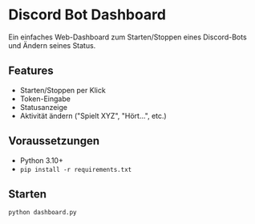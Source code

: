 # Discord Bot Dashboard

Ein einfaches Web-Dashboard zum Starten/Stoppen eines Discord-Bots und Ändern seines Status.

## Features
- Starten/Stoppen per Klick
- Token-Eingabe
- Statusanzeige
- Aktivität ändern ("Spielt XYZ", "Hört...", etc.)

## Voraussetzungen
- Python 3.10+
- `pip install -r requirements.txt`

## Starten
```bash
python dashboard.py
